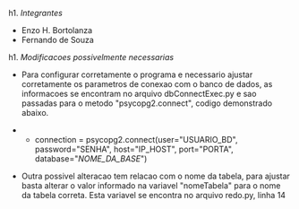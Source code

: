 h1. *Integrantes*

* Enzo H. Bortolanza
* Fernando de Souza 

h1. *Modificacoes possivelmente necessarias*

* Para configurar corretamente o programa e necessario ajustar corretamente os parametros de conexao
  com o banco de dados, as informacoes se encontram no arquivo dbConnectExec.py e sao passadas para
  o metodo "psycopg2.connect", codigo demonstrado abaixo.

* * connection = psycopg2.connect(user="USUARIO_BD",
                                  password="SENHA",
                                  host="IP_HOST",
                                  port="PORTA",
                                  database="*NOME_DA_BASE*")

* Outra possivel alteracao tem relacao com o nome da tabela, para ajustar basta alterar o valor 
  informado na variavel "nomeTabela" para o nome da tabela correta. Esta variavel se encontra no
  arquivo redo.py, linha 14